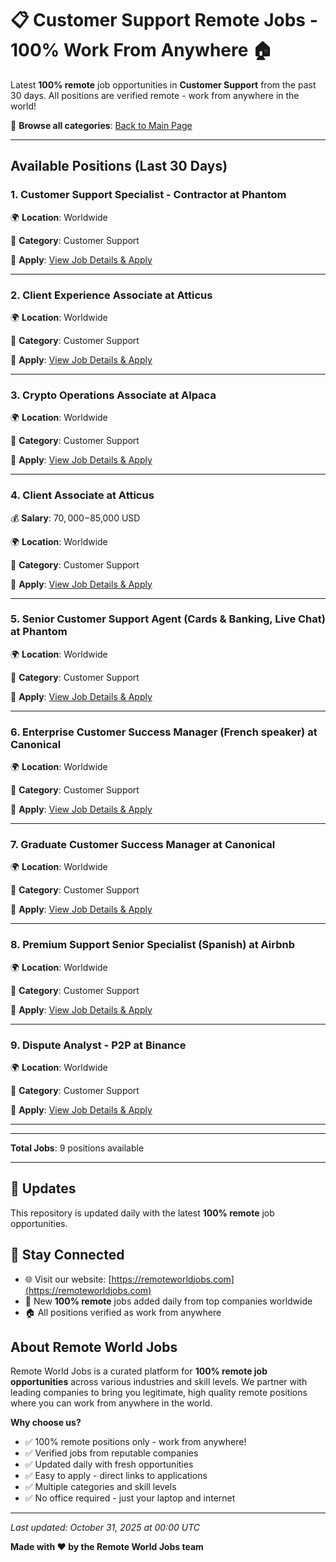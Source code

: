 # 📋 Customer Support Remote Jobs - 100% Work From Anywhere 🏠

Latest **100% remote** job opportunities in **Customer Support** from the past 30 days. All positions are verified remote - work from anywhere in the world!

🔗 **Browse all categories**: [Back to Main Page](README.md)

---

## Available Positions (Last 30 Days)

### 1. Customer Support Specialist - Contractor at Phantom

🌍 **Location**: Worldwide

📍 **Category**: Customer Support

🔗 **Apply**: [View Job Details & Apply](https://remoteworldjobs.com/customer-support-specialist-contractor-pantom)

---

### 2. Client Experience Associate at Atticus

🌍 **Location**: Worldwide

📍 **Category**: Customer Support

🔗 **Apply**: [View Job Details & Apply](https://remoteworldjobs.com/client-experience-associate-atticus)

---

### 3. Crypto Operations Associate at Alpaca

🌍 **Location**: Worldwide

📍 **Category**: Customer Support

🔗 **Apply**: [View Job Details & Apply](https://remoteworldjobs.com/crypto-operations-associate-alpaca)

---

### 4. Client Associate at Atticus

💰 **Salary**: $70,000-$85,000 USD

🌍 **Location**: Worldwide

📍 **Category**: Customer Support

🔗 **Apply**: [View Job Details & Apply](https://remoteworldjobs.com/client-associate-atticus)

---

### 5. Senior Customer Support Agent (Cards & Banking, Live Chat) at Phantom

🌍 **Location**: Worldwide

📍 **Category**: Customer Support

🔗 **Apply**: [View Job Details & Apply](https://remoteworldjobs.com/senior-customer-support-agent-pantom)

---

### 6. Enterprise Customer Success Manager (French speaker) at Canonical

🌍 **Location**: Worldwide

📍 **Category**: Customer Support

🔗 **Apply**: [View Job Details & Apply](https://remoteworldjobs.com/enterprise-customer-success-manager-canonical)

---

### 7. Graduate Customer Success Manager at Canonical

🌍 **Location**: Worldwide

📍 **Category**: Customer Support

🔗 **Apply**: [View Job Details & Apply](https://remoteworldjobs.com/graduate-customer-success-manager-canonical)

---

### 8. Premium Support Senior Specialist (Spanish) at Airbnb

🌍 **Location**: Worldwide

📍 **Category**: Customer Support

🔗 **Apply**: [View Job Details & Apply](https://remoteworldjobs.com/premium-support-senior-specialist-airbnb)

---

### 9. Dispute Analyst - P2P at Binance

🌍 **Location**: Worldwide

📍 **Category**: Customer Support

🔗 **Apply**: [View Job Details & Apply](https://remoteworldjobs.com/dispute-analyst-p2p-binance)

---


---

**Total Jobs**: 9 positions available

---

## 🔄 Updates

This repository is updated daily with the latest **100% remote** job opportunities.

## 📧 Stay Connected

- 🌐 Visit our website: [https://remoteworldjobs.com](https://remoteworldjobs.com)
- 💼 New **100% remote** jobs added daily from top companies worldwide
- 🏠 All positions verified as work from anywhere

## About Remote World Jobs

Remote World Jobs is a curated platform for **100% remote job opportunities** across various industries and skill levels. We partner with leading companies to bring you legitimate, high quality remote positions where you can work from anywhere in the world.

**Why choose us?**
- ✅ 100% remote positions only - work from anywhere!
- ✅ Verified jobs from reputable companies
- ✅ Updated daily with fresh opportunities
- ✅ Easy to apply - direct links to applications
- ✅ Multiple categories and skill levels
- ✅ No office required - just your laptop and internet

---

_Last updated: October 31, 2025 at 00:00 UTC_

**Made with ❤️ by the Remote World Jobs team**
